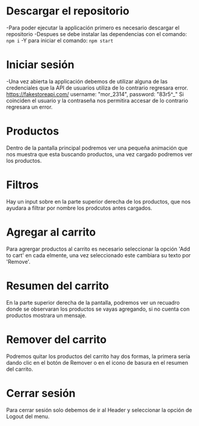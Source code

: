 # Descargar el repositorio
-Para poder ejecutar la applicación primero es necesario descargar el repositorio 
-Despues se debe instalar las dependencias con el comando:
  `npm i`
-Y para iniciar el comando:
`npm start`

# Iniciar sesión
-Una vez abierta la applicación debemos de utilizar alguna de las credenciales que la API de usuarios utiliza de lo contrario regresara error.
  https://fakestoreapi.com/
  username: "mor_2314",
  password: "83r5^_"
Si coinciden el usuario y la contraseña nos permitira accesar de lo contrario regresara un error.

# Productos
Dentro de la pantalla principal podremos ver una pequeña animación que nos muestra que esta buscando productos, una vez cargado podremos ver los productos.

# Filtros
Hay un input sobre en la parte superior derecha de los productos, que nos ayudara a filtrar por nombre los prodcutos antes cargados.

# Agregar al carrito
Para agrergar productos al carrito es necesario seleccionar la opción 'Add to cart' en cada elmente, una vez seleccionado este cambiara su texto por 'Remove'.

# Resumen del carrito
En la parte superior derecha de la pantalla, podremos ver un recuadro donde se observaran los productos se vayas agregando, si no cuenta con productos mostrara un mensaje.

# Remover del carrito
Podremos quitar los productos del carrito hay dos formas, la primera sería dando clic en el botón de Remover o en el icono de basura en el resumen del carrito.

# Cerrar sesión
Para cerrar sesión solo debemos de ir al Header y seleccionar la opción de Logout del menu.




